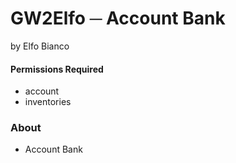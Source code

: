# GW2Elfo ─ Account Bank
by Elfo Bianco

#### Permissions Required
* account
* inventories

### About
* Account Bank
